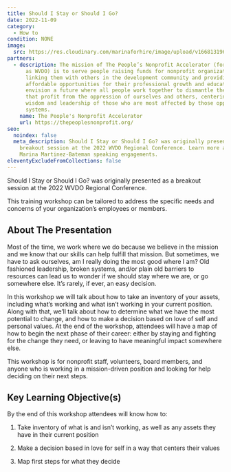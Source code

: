 ```yaml
---
title: Should I Stay or Should I Go?
date: 2022-11-09
category:
  - How to
condition: NONE
image:
  src: https://res.cloudinary.com/marinaforhire/image/upload/v1668131969/coyote/2022/11/Marina_Martinez-Bateman_-_Session_Speaker_vdkunz.png
partners:
  - description: The mission of The People’s Nonprofit Accelerator (formerly known
      as WVDO) is to serve people raising funds for nonprofit organizations by
      linking them with others in the development community and providing
      affordable opportunities for their professional growth and education. They
      envision a future where all people work together to dismantle the systems
      that profit from the oppression of ourselves and others, centering the
      wisdom and leadership of those who are most affected by those oppressive
      systems.
    name: The People's Nonprofit Accelerator
    url: https://thepeoplesnonprofit.org/
seo:
  noindex: false
  meta_description: Should I Stay or Should I Go? was originally presented as a
    breakout session at the 2022 WVDO Regional Conference. Learn more about
    Marina Martinez-Bateman speaking engagements.
eleventyExcludeFromCollections: false
---
```

Should I Stay or Should I Go? was originally presented as a breakout session at the 2022 WVDO Regional Conference.



This training workshop can be tailored to address the specific needs and concerns of your organization’s employees or members.



## About The Presentation

Most of the time, we work where we do because we believe in the mission and we know that our skills can help fulfill that mission. But sometimes, we have to ask ourselves, am I really doing the most good where I am? Old fashioned leadership, broken systems, and/or plain old barriers to resources can lead us to wonder if we should stay where we are, or go somewhere else. It’s rarely, if ever, an easy decision.



In this workshop we will talk about how to take an inventory of your assets, including what’s working and what isn’t working in your current position. Along with that, we’ll talk about how to determine what we have the most potential to change, and how to make a decision based on love of self and personal values. At the end of the workshop, attendees will have a map of how to begin the next phase of their career: either by staying and fighting for the change they need, or leaving to have meaningful impact somewhere else.



This workshop is for nonprofit staff, volunteers, board members, and anyone who is working in a mission-driven position and looking for help deciding on their next steps.



## Key Learning Objective(s)

By the end of this workshop attendees will know how to:



1. Take inventory of what is and isn’t working, as well as any assets they have in their current position

2. Make a decision based in love for self in a way that centers their values

3. Map first steps for what they decide

